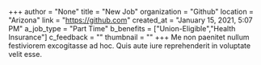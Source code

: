+++
author = "None"
title = "New Job"
organization = "Github"
location = "Arizona"
link = "https://github.com"
created_at = "January 15, 2021, 5:07 PM"
a_job_type = "Part Time"
b_benefits = ["Union-Eligible","Health Insurance"]
c_feedback = ""
thumbnail = ""
+++
Me non paenitet nullum festiviorem excogitasse ad hoc. Quis aute iure reprehenderit in voluptate velit esse.